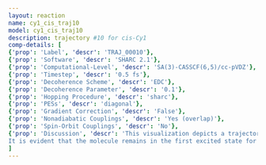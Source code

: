 ```yaml
---
layout: reaction
name: cy1_cis_traj10
model: cy1_cis_traj10
description: trajectory #10 for cis-Cy1
comp-details: [
{'prop': 'Label', 'descr': 'TRAJ_00010'},
{'prop': 'Software', 'descr': 'SHARC 2.1'},
{'prop': 'Computational-Level', 'descr': 'SA(3)-CASSCF(6,5)/cc-pVDZ'},
{'prop': 'Timestep', 'descr': '0.5 fs'},
{'prop': 'Decoherence Scheme', 'descr': 'EDC'},
{'prop': 'Decoherence Parameter', 'descr': '0.1'},
{'prop': 'Hopping Procedure', 'descr': 'sharc'},
{'prop': 'PESs', 'descr': 'diagonal'},
{'prop': 'Gradient Correction', 'descr': 'False'},
{'prop': 'Nonadiabatic Couplings', 'descr': 'Yes (overlap)'},
{'prop': 'Spin-Orbit Couplings', 'descr': 'No'},
{'prop': 'Discussion', 'descr': 'This visualization depicts a trajectory of the dye sc-Cy1 in its <i>cis</i>-conformation. 
It is evident that the molecule remains in the first excited state for the first 194 fs following photoexcitation and then jumps into the ground state where it remains for the total simulation time of circa 300 fs.'}
]
---
```

